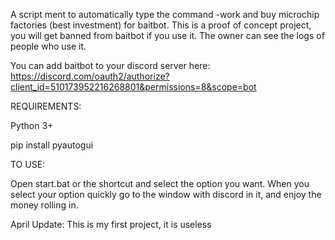 A script ment to automatically type the command -work and buy microchip factories (best investment) for baitbot.
This is a proof of concept project, you will get banned from baitbot if you use it. The owner can see the logs of people who use it.

You can add baitbot to your discord server here: https://discord.com/oauth2/authorize?client_id=510173952216268801&permissions=8&scope=bot

REQUIREMENTS:

Python 3+

pip install pyautogui


TO USE:

Open start.bat or the shortcut and select the option you want. When you
select your option quickly go to the window with discord in it, and
enjoy the money rolling in.

April Update: This is my first project, it is useless
